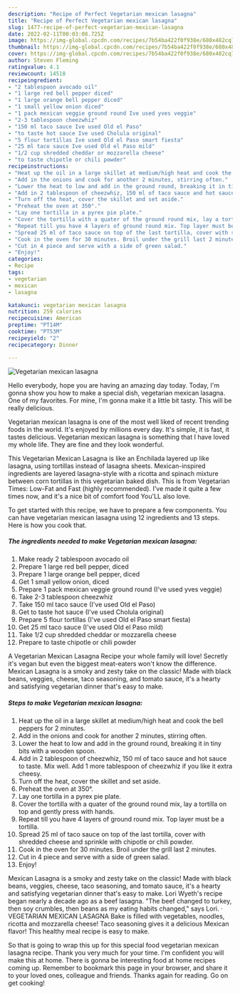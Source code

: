 ```yaml
---
description: "Recipe of Perfect Vegetarian mexican lasagna"
title: "Recipe of Perfect Vegetarian mexican lasagna"
slug: 1477-recipe-of-perfect-vegetarian-mexican-lasagna
date: 2022-02-11T00:03:08.725Z
image: https://img-global.cpcdn.com/recipes/7b54ba422f0f938e/680x482cq70/vegetarian-mexican-lasagna-recipe-main-photo.jpg
thumbnail: https://img-global.cpcdn.com/recipes/7b54ba422f0f938e/680x482cq70/vegetarian-mexican-lasagna-recipe-main-photo.jpg
cover: https://img-global.cpcdn.com/recipes/7b54ba422f0f938e/680x482cq70/vegetarian-mexican-lasagna-recipe-main-photo.jpg
author: Steven Fleming
ratingvalue: 4.1
reviewcount: 14518
recipeingredient:
- "2 tablespoon avocado oil"
- "1 large red bell pepper diced"
- "1 large orange bell pepper diced"
- "1 small yellow onion diced"
- "1 pack mexican veggie ground round Ive used yves veggie"
- "2-3 tablespoon cheezwhiz"
- "150 ml taco sauce Ive used Old el Paso"
- "to taste hot sauce Ive used Cholula original"
- "5 flour tortillas Ive used Old el Paso smart fiesta"
- "25 ml taco sauce Ive used Old el Paso mild"
- "1/2 cup shredded cheddar or mozzarella cheese"
- "to taste chipotle or chili powder"
recipeinstructions:
- "Heat up the oil in a large skillet at medium/high heat and cook the bell peppers for 2 minutes."
- "Add in the onions and cook for another 2 minutes, stirring often."
- "Lower the heat to low and add in the ground round, breaking it in tiny bits with a wooden spoon."
- "Add in 2 tablespoon of cheezwhiz, 150 ml of taco sauce and hot sauce to taste. Mix well. Add 1 more tablespoon of cheezwhiz if you like it extra cheesy."
- "Turn off the heat, cover the skillet and set aside."
- "Preheat the oven at 350°."
- "Lay one tortilla in a pyrex pie plate."
- "Cover the tortilla with a quater of the ground round mix, lay a tortilla on top and gently press with hands."
- "Repeat till you have 4 layers of ground round mix. Top layer must be a tortilla."
- "Spread 25 ml of taco sauce on top of the last tortilla, cover with shredded cheese and sprinkle with chipotle or chili powder."
- "Cook in the oven for 30 minutes. Broil under the grill last 2 minutes."
- "Cut in 4 piece and serve with a side of green salad."
- "Enjoy!"
categories:
- Recipe
tags:
- vegetarian
- mexican
- lasagna

katakunci: vegetarian mexican lasagna 
nutrition: 259 calories
recipecuisine: American
preptime: "PT14M"
cooktime: "PT53M"
recipeyield: "2"
recipecategory: Dinner

---
```



![Vegetarian mexican lasagna](https://img-global.cpcdn.com/recipes/7b54ba422f0f938e/680x482cq70/vegetarian-mexican-lasagna-recipe-main-photo.jpg)

Hello everybody, hope you are having an amazing day today. Today, I'm gonna show you how to make a special dish, vegetarian mexican lasagna. One of my favorites. For mine, I'm gonna make it a little bit tasty. This will be really delicious.

Vegetarian mexican lasagna is one of the most well liked of recent trending foods in the world. It's enjoyed by millions every day. It's simple, it is fast, it tastes delicious. Vegetarian mexican lasagna is something that I have loved my whole life. They are fine and they look wonderful.

This Vegetarian Mexican Lasagna is like an Enchilada layered up like lasagna, using tortillas instead of lasagna sheets. Mexican-inspired ingredients are layered lasagna-style with a ricotta and spinach mixture between corn tortillas in this vegetarian baked dish. This is from Vegetarian Times: Low-Fat and Fast (highly recommended). I&#39;ve made it quite a few times now, and it&#39;s a nice bit of comfort food You&#39;LL also love.


To get started with this recipe, we have to prepare a few components. You can have vegetarian mexican lasagna using 12 ingredients and 13 steps. Here is how you cook that.

<!--inarticleads1-->

##### The ingredients needed to make Vegetarian mexican lasagna:

1. Make ready 2 tablespoon avocado oil
1. Prepare 1 large red bell pepper, diced
1. Prepare 1 large orange bell pepper, diced
1. Get 1 small yellow onion, diced
1. Prepare 1 pack mexican veggie ground round (I&#39;ve used yves veggie)
1. Take 2-3 tablespoon cheezwhiz
1. Take 150 ml taco sauce (I&#39;ve used Old el Paso)
1. Get to taste hot sauce (I&#39;ve used Cholula original)
1. Prepare 5 flour tortillas (I&#39;ve used Old el Paso smart fiesta)
1. Get 25 ml taco sauce (I&#39;ve used Old el Paso mild)
1. Take 1/2 cup shredded cheddar or mozzarella cheese
1. Prepare to taste chipotle or chili powder


A Vegetarian Mexican Lasagna Recipe your whole family will love! Secretly it&#39;s vegan but even the biggest meat-eaters won&#39;t know the difference. Mexican Lasagna is a smoky and zesty take on the classic! Made with black beans, veggies, cheese, taco seasoning, and tomato sauce, it&#39;s a hearty and satisfying vegetarian dinner that&#39;s easy to make. 

<!--inarticleads2-->

##### Steps to make Vegetarian mexican lasagna:

1. Heat up the oil in a large skillet at medium/high heat and cook the bell peppers for 2 minutes.
1. Add in the onions and cook for another 2 minutes, stirring often.
1. Lower the heat to low and add in the ground round, breaking it in tiny bits with a wooden spoon.
1. Add in 2 tablespoon of cheezwhiz, 150 ml of taco sauce and hot sauce to taste. Mix well. Add 1 more tablespoon of cheezwhiz if you like it extra cheesy.
1. Turn off the heat, cover the skillet and set aside.
1. Preheat the oven at 350°.
1. Lay one tortilla in a pyrex pie plate.
1. Cover the tortilla with a quater of the ground round mix, lay a tortilla on top and gently press with hands.
1. Repeat till you have 4 layers of ground round mix. Top layer must be a tortilla.
1. Spread 25 ml of taco sauce on top of the last tortilla, cover with shredded cheese and sprinkle with chipotle or chili powder.
1. Cook in the oven for 30 minutes. Broil under the grill last 2 minutes.
1. Cut in 4 piece and serve with a side of green salad.
1. Enjoy!


Mexican Lasagna is a smoky and zesty take on the classic! Made with black beans, veggies, cheese, taco seasoning, and tomato sauce, it&#39;s a hearty and satisfying vegetarian dinner that&#39;s easy to make. Lori Wyeth&#39;s recipe began nearly a decade ago as a beef lasagna. &#34;The beef changed to turkey, then soy crumbles, then beans as my eating habits changed,&#34; says Lori. · VEGETARIAN MEXICAN LASAGNA Bake is filled with vegetables, noodles, ricotta and mozzarella cheese! Taco seasoning gives it a delicious Mexican flavor! This healthy meal recipe is easy to make. 

So that is going to wrap this up for this special food vegetarian mexican lasagna recipe. Thank you very much for your time. I'm confident you will make this at home. There is gonna be interesting food at home recipes coming up. Remember to bookmark this page in your browser, and share it to your loved ones, colleague and friends. Thanks again for reading. Go on get cooking!
